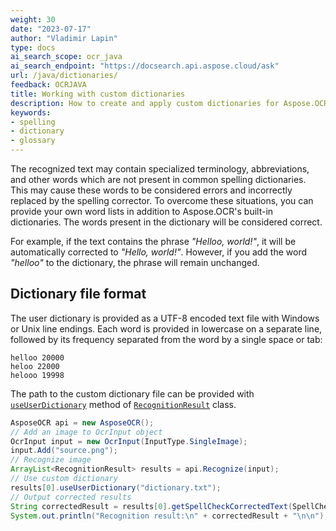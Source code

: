 ```yaml
---
weight: 30
date: "2023-07-17"
author: "Vladimir Lapin"
type: docs
ai_search_scope: ocr_java
ai_search_endpoint: "https://docsearch.api.aspose.cloud/ask"
url: /java/dictionaries/
feedback: OCRJAVA
title: Working with custom dictionaries
description: How to create and apply custom dictionaries for Aspose.OCR spell checker.
keywords:
- spelling
- dictionary
- glossary
---
```


The recognized text may contain specialized terminology, abbreviations, and other words which are not present in common spelling dictionaries. This may cause these words to be considered errors and incorrectly replaced by the spelling corrector. To overcome these situations, you can provide your own word lists in addition to Aspose.OCR's built-in dictionaries. The words present in the dictionary will be considered correct.

For example, if the text contains the phrase _"Helloo, world!"_, it will be automatically corrected to _"Hello, world!"_. However, if you add the word _"helloo"_ to the dictionary, the phrase will remain unchanged.

## Dictionary file format

The user dictionary is provided as a UTF-8 encoded text file with Windows or Unix line endings. Each word is provided in lowercase on a separate line, followed by its frequency separated from the word by a single space or tab:

```
helloo 20000
heloo 22000
helooo 19998
```

The path to the custom dictionary file can be provided with [`useUserDictionary`](https://reference.aspose.com/ocr/java/com.aspose.ocr/RecognitionResult#useUserDictionary-java.lang.String-) method of [`RecognitionResult`](https://reference.aspose.com/ocr/java/com.aspose.ocr/RecognitionResult) class.

```java
AsposeOCR api = new AsposeOCR();
// Add an image to OcrInput object
OcrInput input = new OcrInput(InputType.SingleImage);
input.Add("source.png");
// Recognize image
ArrayList<RecognitionResult> results = api.Recognize(input);
// Use custom dictionary
results[0].useUserDictionary("dictionary.txt");
// Output corrected results
String correctedResult = results[0].getSpellCheckCorrectedText(SpellCheckLanguage.Eng);
System.out.println("Recognition result:\n" + correctedResult + "\n\n");
```
